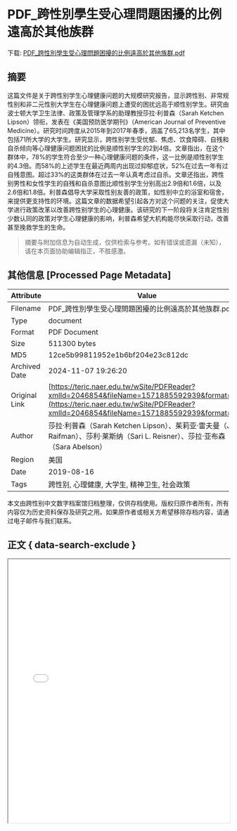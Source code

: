 # PDF_跨性別學生受心理問題困擾的比例遠高於其他族群

<!-- tcd_download_link -->
下载: <a href="../PDF_跨性別學生受心理問題困擾的比例遠高於其他族群.pdf" download>PDF_跨性別學生受心理問題困擾的比例遠高於其他族群.pdf</a>
<!-- tcd_download_link_end -->

## 摘要

<!-- tcd_abstract -->
这篇文件是关于跨性别学生心理健康问题的大规模研究报告，显示跨性别、非常规性别和非二元性别大学生在心理健康问题上遭受的困扰远高于顺性别学生。研究由波士顿大学卫生法律、政策及管理学系的助理教授莎拉·利普森（Sarah Ketchen Lipson）领衔，发表在《美国预防医学期刊》（American Journal of Preventive Medicine）。研究时间跨度从2015年到2017年春季，涵盖了65,213名学生，其中包括71所大学的大学生。研究显示，跨性别学生受忧郁、焦虑、饮食障碍、自残和自杀倾向等心理健康问题困扰的比例是顺性别学生的2到4倍。文章指出，在这个群体中，78%的学生符合至少一种心理健康问题的条件，这一比例是顺性别学生的4.3倍。而58%的上述学生在最近两周内出现过抑郁症状，52%在过去一年有过自残意图。超过33%的这类群体在过去一年认真考虑过自杀。文章还指出，跨性别男性和女性学生的自残和自杀意图比顺性别学生分别高出2.9倍和1.6倍，以及2.6倍和1.8倍。利普森倡导大学采取性别友善的政策，如性别中立的浴室和宿舍，来提供更支持性的环境。这篇文章的数据希望引起各方对这个问题的关注，促使大学进行政策改革以改善跨性别学生的心理健康。该研究的下一阶段将关注肯定性别少数认同的政策对学生心理健康的影响，利普森希望大机构能尽快采取行动，改善甚至挽救学生的生命。

<!-- tcd_abstract_end -->

> 摘要与附加信息为自动生成，仅供检索与参考。如有错误或遗漏（未知），请在本页面协助编辑指正，不胜感激。

## 其他信息 [Processed Page Metadata]

| Attribute       | Value                                  |
|-----------------|----------------------------------------|
| Filename        | PDF_跨性別學生受心理問題困擾的比例遠高於其他族群.pdf                             |
| Type            | document                                 |
| Format          | PDF Document                               |
| Size            | 511300 bytes                           |
| MD5             | 12ce5b99811952e1b6bf204e23c812dc                                  |
| Archived Date   | 2024-11-07 19:26:20                             |
| Original Link   | [https://teric.naer.edu.tw/wSite/PDFReader?xmlId=2046854&fileName=1571885592939&format=pdf](https://teric.naer.edu.tw/wSite/PDFReader?xmlId=2046854&fileName=1571885592939&format=pdf)                         |
| Author          | 莎拉·利普森（Sarah Ketchen Lipson）、茱莉亚·雷夫曼（Julia Raifman）、莎利·莱斯纳（Sari L. Reisner）、莎拉·亚布森（Sara Abelson）                               |
| Region          | 美国                               |
| Date            | 2019-08-16                                 |
| Tags            | 跨性别, 心理健康, 大学生, 精神卫生, 社会政策                                 |

本文由跨性别中文数字档案馆归档整理，仅供存档使用。版权归原作者所有，所有内容仅为历史资料保存及研究之用。如果原作者或相关方希望移除存档内容，请通过电子邮件与我们联系。

## 正文 { data-search-exclude }

<!-- tcd_main_text -->
<iframe src="../PDF_跨性別學生受心理問題困擾的比例遠高於其他族群.pdf" width="100%" height="600px">
    <p>无法显示PDF，请下载查看。</p>
</iframe>
<!-- tcd_main_text_end -->

